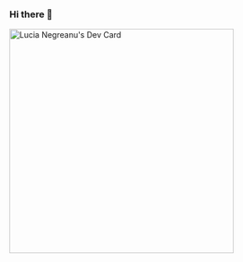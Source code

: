 ### Hi there 👋

<a href="https://app.daily.dev/lnegreanu"><img src="https://api.daily.dev/devcards/97420c05911e453a9cac8deaf8527744.png?r=f8m" width="400" alt="Lucia Negreanu's Dev Card"/></a>

<!--
**lucia1972/lucia1972** is a ✨ _special_ ✨ repository because its `README.md` (this file) appears on your GitHub profile.

Here are some ideas to get you started:

- 🔭 I’m currently working on ...
- 🌱 I’m currently learning ...
- 👯 I’m looking to collaborate on ...
- 🤔 I’m looking for help with ...
- 💬 Ask me about ...
- 📫 How to reach me: ...
- 😄 Pronouns: ...
- ⚡ Fun fact: ...
-->
